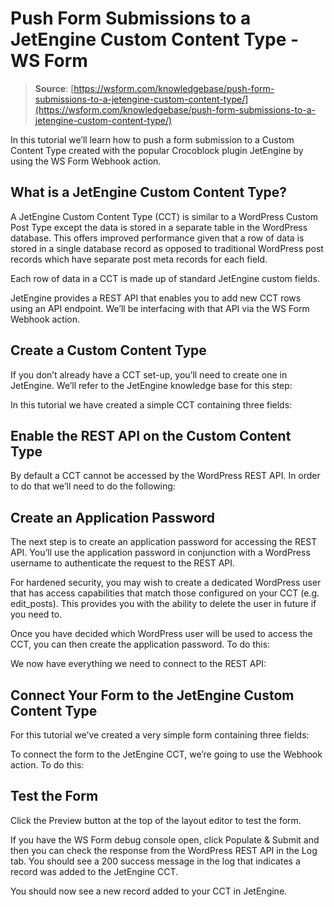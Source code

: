 # Push Form Submissions to a JetEngine Custom Content Type - WS Form

> **Source**: [https://wsform.com/knowledgebase/push-form-submissions-to-a-jetengine-custom-content-type/](https://wsform.com/knowledgebase/push-form-submissions-to-a-jetengine-custom-content-type/)


In this tutorial we’ll learn how to push a form submission to a Custom Content Type created with the popular Crocoblock plugin JetEngine by using the WS Form Webhook action.

## What is a JetEngine Custom Content Type?

A JetEngine Custom Content Type (CCT) is similar to a WordPress Custom Post Type except the data is stored in a separate table in the WordPress database. This offers improved performance given that a row of data is stored in a single database record as opposed to traditional WordPress post records which have separate post meta records for each field.

Each row of data in a CCT is made up of standard JetEngine custom fields.

JetEngine provides a REST API that enables you to add new CCT rows using an API endpoint. We’ll be interfacing with that API via the WS Form Webhook action.

## Create a Custom Content Type

If you don’t already have a CCT set-up, you’ll need to create one in JetEngine. We’ll refer to the JetEngine knowledge base for this step:

In this tutorial we have created a simple CCT containing three fields:

## Enable the REST API on the Custom Content Type

By default a CCT cannot be accessed by the WordPress REST API. In order to do that we’ll need to do the following:

## Create an Application Password

The next step is to create an application password for accessing the REST API. You’ll use the application password in conjunction with a WordPress username to authenticate the request to the REST API.

For hardened security, you may wish to create a dedicated WordPress user that has access capabilities that match those configured on your CCT (e.g. edit_posts). This provides you with the ability to delete the user in future if you need to.

Once you have decided which WordPress user will be used to access the CCT, you can then create the application password. To do this:

We now have everything we need to connect to the REST API:

## Connect Your Form to the JetEngine Custom Content Type

For this tutorial we’ve created a very simple form containing three fields:

To connect the form to the JetEngine CCT, we’re going to use the Webhook action. To do this:

## Test the Form

Click the Preview button at the top of the layout editor to test the form.

If you have the WS Form debug console open, click Populate & Submit and then you can check the response from the WordPress REST API in the Log tab. You should see a 200 success message in the log that indicates a record was added to the JetEngine CCT.

You should now see a new record added to your CCT in JetEngine.
